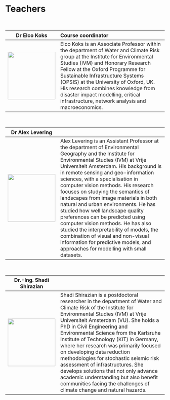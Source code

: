 # Teachers

<style>
table th:first-of-type {
    width: 30%;
}
table th:nth-of-type(2) {
    width: 70%;
}

</style>

&nbsp;
&nbsp;

|Dr Elco Koks|Course coordinator|
|:-:|:--|
| <img src="../_static/images/koks-profile.jpg" class="bg-primary" width="150px"> |Elco Koks is an Associate Professor within the department of Water and Climate Risk group at the Institute for Environmental Studies (IVM) and Honorary Research Fellow at the Oxford Programme for Sustainable Infrastructure Systems (OPSIS) at the University of Oxford, UK. His research combines knowledge from disaster impact modelling, critical infrastructure, network analysis and macroeconomics.|
  
&nbsp;
&nbsp;  

|Dr Alex Levering||
|:-:|:--|
|<img src="../_static/images/levering-profile.jpg"  class="bg-primary" width="150px">|Alex Levering is an Assistant Professor at the department of Environmental Geography and the Institute for Environmental Studies (IVM) at Vrije Universiteit Amsterdam. His background is in remote sensing and geo-information sciences, with a specialisation in computer vision methods. His research focuses on studying the semantics of landscapes from image materials in both natural and urban environments. He has studied how well landscape quality preferences can be predicted using computer vision methods. He has also studied the interpretability of models, the combination of visual and non-visual information for predictive models, and approaches for modelling with small datasets. |

&nbsp;
&nbsp;  

|Dr.-Ing. Shadi Shirazian||
|:-:|:--|
|<img src="../_static/images/shirazian-profile.jpg" class="bg-primary" width="150px">|Shadi Shirazian is a postdoctoral researcher in the department of Water and Climate Risk of the Institute for Environmental Studies (IVM) at Vrije Universiteit Amsterdam (VU). She holds a PhD in Civil Engineering and Environmental Science from the Karlsruhe Institute of Technology (KIT) in Germany, where her research was primarily focused on developing data reduction methodologies for stochastic seismic risk assessment of infrastructures. She develops solutions that not only advance academic understanding but also benefit communities facing the challenges of climate change and natural hazards.|